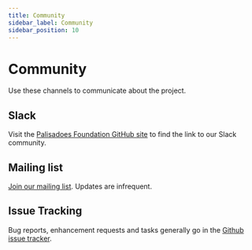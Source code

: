 ```yaml
---
title: Community
sidebar_label: Community
sidebar_position: 10
---
```

# Community

Use these channels to communicate about the project.

## Slack

Visit the [Palisadoes Foundation GitHub
site](https://github.com/PalisadoesFoundation) to find the link to our
Slack community.

## Mailing list

[Join our mailing list](https://www.freelists.org/list/palisadoes).
Updates are infrequent.

## Issue Tracking

Bug reports, enhancement requests and tasks generally go in the [Github
issue
tracker](https://github.com/PalisadoesFoundation/switchmap-ng/issues).
